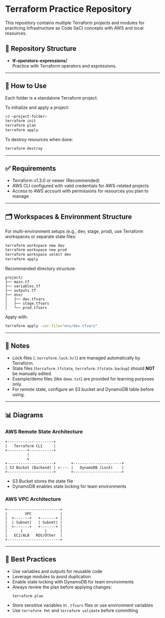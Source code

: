 # Terraform Practice Repository

This repository contains multiple Terraform projects and modules for practicing Infrastructure as Code (IaC) concepts with AWS and local resources.

## 📂 Repository Structure

<!-- - **aws_IAM_management/**  
  Manage AWS IAM users and roles using YAML-based data sources.

- **aws-ec2/**  
  Provision and manage AWS EC2 instances.

- **aws-remote-state-management/**  
  Demonstrates remote state management using S3 and DynamoDB.

- **aws-s3/**  
  Create S3 buckets and upload objects.

- **aws-vpc/**  
  Practice VPC creation and networking (details inside folder).

- **tf-count/**  
  Examples using the `count` meta-argument.

- **tf-create-localFile/**  
  Create local files using the `local_file` resource.

- **tf-data-source/**  
  Use data sources to fetch information from providers.

- **tf-for_each/**  
  Examples using the `for_each` meta-argument. -->

- **tf-operators-expressions/**  
  Practice with Terraform operators and expressions.

<!-- - **tf-own-module-VPC/**  
  Custom VPC module for reusable infrastructure.

- **tf-variables/**  
  Examples of variable usage in Terraform. -->

---

## 🚀 How to Use

Each folder is a standalone Terraform project.

To initialize and apply a project:

```sh
cd <project-folder>
terraform init
terraform plan
terraform apply
```

To destroy resources when done:

```sh
terraform destroy
```

---

## ✅ Requirements

- Terraform v1.3.0 or newer (Recommended)
- AWS CLI configured with valid credentials for AWS-related projects
- Access to AWS account with permissions for resources you plan to manage

---

## 🗂 Workspaces & Environment Structure

For multi-environment setups (e.g., dev, stage, prod), use Terraform workspaces or separate state files:

```sh
terraform workspace new dev
terraform workspace new prod
terraform workspace select dev
terraform apply
```

Recommended directory structure:

```
project/
├── main.tf
├── variables.tf
├── outputs.tf
├── env/
│   ├── dev.tfvars
│   ├── stage.tfvars
│   └── prod.tfvars
```

Apply with:

```sh
terraform apply -var-file="env/dev.tfvars"
```

---

## 📝 Notes

- Lock files (`.terraform.lock.hcl`) are managed automatically by Terraform.
- State files (`terraform.tfstate`, `terraform.tfstate.backup`) should **NOT** be manually edited.
- Example/demo files (like `demo.txt`) are provided for learning purposes only.
- For remote state, configure an S3 bucket and DynamoDB table before using.

---

## 📊 Diagrams

### AWS Remote State Architecture

```
+---------------------+
|   Terraform CLI     |
+---------+-----------+
          |
          v
+---------------------+       +----------------------+
| S3 Bucket (Backend) | <---- |   DynamoDB (Lock)    |
+---------------------+       +----------------------+
```
- S3 Bucket stores the state file
- DynamoDB enables state locking for team environments

### AWS VPC Architecture

```
+------------------------+
|        VPC             |
|  +-------+   +-------+ |
|  | Subnet|   | Subnet| |
|  +-------+   +-------+ |
|      |          |      |
|   EC2/ALB   RDS/Other  |
+------------------------+
```

---

## 📌 Best Practices

- Use variables and outputs for reusable code
- Leverage modules to avoid duplication
- Enable state locking with DynamoDB for team environments
- Always review the plan before applying changes:
  ```sh
  terraform plan
  ```
- Store sensitive variables in `.tfvars` files or use environment variables
- Use `terraform fmt` and `terraform validate` before committing